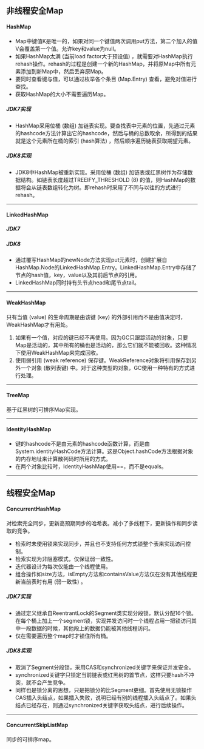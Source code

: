 ## 非线程安全Map

#### HashMap
* Map中键值K是唯一的，如果对同一个键值两次调用put方法，第二个加入的值V会覆盖第一个值。允许key和value为null。
* 如果HashMap太满 (当前load factor大于预设值) ，就需要对HashMap执行rehash操作。rehash的过程是创建一个新的HashMap，并将原Map中所有元素添加到新Map中，然后丢弃原Map。
* 要同时查看键与值，可以通过枚举各个条目 (Map.Entry) 查看，避免对值进行查找。
* 获取HashMap的大小不需要遍历Map。
##### JDK7实现
* HashMap采用位桶 (数组) 加链表实现。要查找表中元素的位置，先通过元素的hashcode方法计算出它的hashcode，然后与桶的总数取余，所得到的结果就是这个元素所在桶的索引 (hash算法) ，然后顺序遍历链表获取期望元素。
##### JDK8实现
* JDK8中HashMap被重新实现。采用位桶 (数组) 加链表或红黑树作为存储数据结构。如链表长度超过TREEIFY_THRESHOLD (8) 的值，则HashMap的数据将会从链表数组转化为树。即rehash时采用了不同与以往的方式进行rehash。
***

#### LinkedHashMap
##### JDK7
##### JDK8
* 通过覆写HashMap的newNode方法实现put元素时，创建扩展自HashMap.Node的LinkedHashMap.Entry。LinkedHashMap.Entry中存储了节点的hash值，key，value以及其前后节点的引用。
* LinkedHashMap同时持有头节点head和尾节点tail。
***

#### WeakHashMap
只有当值 (value) 的生命周期是由该键 (key) 的外部引用而不是由值决定时，WeakHashMap才有用处。
1. 如果有一个值，对应的键已经不再使用。因为GC只跟踪活动的对象，只要Map是活动的，其中所有的桶也是活动的，那么它们就不能被回收。这种情况下使用WeakHashMap来完成回收。
2. 使用弱引用 (weak reference) 保存键。WeakReference对象将引用保存到另外一个对象 (散列表键) 中。对于这种类型的对象，GC使用一种特有的方式进行处理。
***

#### TreeMap
基于红黑树的可排序Map实现。
***

#### IdentityHashMap
* 键的hashcode不是由元素的hashcode函数计算，而是由System.identityHashCode方法计算。这是Object.hashCode方法根据对象的内存地址来计算散列码时所用的方式。
* 在两个对象比较时，IdentityHashMap使用==，而不是equals。
***

## 线程安全Map

#### ConcurrentHashMap
对检索完全同步，更新高预期同步的哈希表。减小了多线程下，更新操作和同步读取的竞争。
* 检索时未使用锁来实现同步，并且也不支持任何方式锁整个表来实现访问控制。
* 检索实现为非阻塞模式，仅保证弱一致性。
* 迭代器设计为每次仅能由一个线程使用。
* 组合操作如size方法，isEmpty方法和containsValue方法仅在没有其他线程更新当前表时有用 (弱一致性) 。
##### JDK7实现
* 通过定义继承自ReentrantLock的Segment类实现分段锁，默认分配16个锁。在每个桶上加上一个segment锁，实现并发访问时一个线程占用一把锁访问其中一段数据的时候，其他段上的数据仍能被其他线程访问。
* 仅在需要遍历整个map时才锁住所有桶。
##### JDK8实现
* 取消了Segment分段锁，采用CAS和synchronized关键字来保证并发安全。
* synchronized关键字只锁定当前链表或红黑树的首节点，这样只要hash不冲突，就不会产生竞争。
* 同样也是锁分离的思想，只是把锁分的比Segment更细。首先使用无锁操作CAS插入头结点，如果插入失败，说明已经有别的线程插入头结点了。如果头结点已经存在，则通过synchronized关键字获取头结点，进行后续操作。
***

#### ConcurrentSkipListMap
同步的可排序map。
